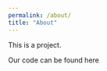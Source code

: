 ```yaml
---
permalink: /about/
title: "About"
---
```


<p>
This is a project.
</p>

<p>
Our code can be found here
</p>
